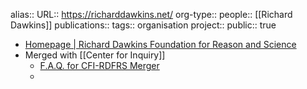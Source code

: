 alias::
URL:: https://richarddawkins.net/
org-type::
people:: [[Richard Dawkins]] 
publications:: 
tags:: organisation
project::
public:: true

- [Homepage | Richard Dawkins Foundation for Reason and Science](https://richarddawkins.net/)
- Merged with [[Center for Inquiry]]
	- [F.A.Q. for CFI-RDFRS Merger](https://richarddawkins.net/2016/01/faq-for-cfi-rdfrs-merger/)
	-
